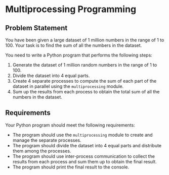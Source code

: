 # Multiprocessing Programming

## Problem Statement

You have been given a large dataset of 1 million numbers in the range of 1 to 100. Your task is to find the sum of all the numbers in the dataset.

You need to write a Python program that performs the following steps:

1. Generate the dataset of 1 million random numbers in the range of 1 to 100.
2. Divide the dataset into 4 equal parts.
3. Create 4 separate processes to compute the sum of each part of the dataset in parallel using the `multiprocessing` module.
4. Sum up the results from each process to obtain the total sum of all the numbers in the dataset.

## Requirements

Your Python program should meet the following requirements:

- The program should use the `multiprocessing` module to create and manage the separate processes.
- The program should divide the dataset into 4 equal parts and distribute them among the processes.
- The program should use inter-process communication to collect the results from each process and sum them up to obtain the final result.
- The program should print the final result to the console.